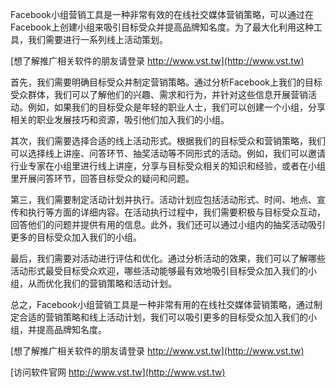 Facebook小组营销工具是一种非常有效的在线社交媒体营销策略，可以通过在Facebook上创建小组来吸引目标受众并提高品牌知名度。为了最大化利用这种工具，我们需要进行一系列线上活动策划。

[想了解推广相关软件的朋友请登录 http://www.vst.tw](http://www.vst.tw)

首先，我们需要明确目标受众并制定营销策略。通过分析Facebook上我们的目标受众群体，我们可以了解他们的兴趣、需求和行为，并针对这些信息开展营销活动。例如，如果我们的目标受众是年轻的职业人士，我们可以创建一个小组，分享相关的职业发展技巧和资源，吸引他们加入我们的小组。

其次，我们需要选择合适的线上活动形式。根据我们的目标受众和营销策略，我们可以选择线上讲座、问答环节、抽奖活动等不同形式的活动。例如，我们可以邀请行业专家在小组里进行线上讲座，分享与目标受众相关的知识和经验，或者在小组里开展问答环节，回答目标受众的疑问和问题。

第三，我们需要制定活动计划并执行。活动计划应包括活动形式、时间、地点、宣传和执行等方面的详细内容。在活动执行过程中，我们需要积极与目标受众互动，回答他们的问题并提供有用的信息。此外，我们还可以通过小组内的抽奖活动吸引更多的目标受众加入我们的小组。

最后，我们需要对活动进行评估和优化。通过分析活动的效果，我们可以了解哪些活动形式最受目标受众欢迎，哪些活动能够最有效地吸引目标受众加入我们的小组，从而优化我们的营销策略和活动计划。

总之，Facebook小组营销工具是一种非常有用的在线社交媒体营销策略，通过制定合适的营销策略和线上活动计划，我们可以吸引更多的目标受众加入我们的小组，并提高品牌知名度。

[想了解推广相关软件的朋友请登录 http://www.vst.tw](http://www.vst.tw)


[访问软件官网 http://www.vst.tw](http://www.vst.tw)

